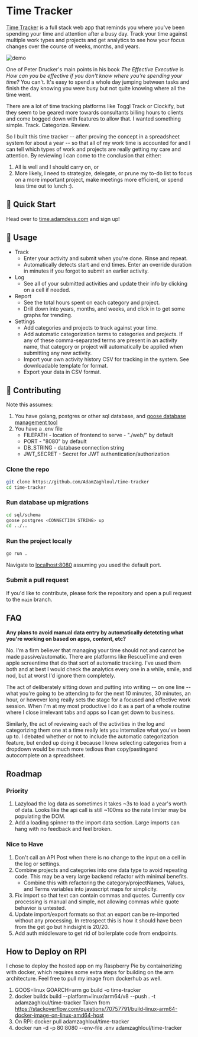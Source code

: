 # Time Tracker
[Time Tracker](https://time.adamdevs.com) is a full stack web app that reminds you where you've been spending your time and attention after a busy day. Track your time against multiple work types and projects and get analytics to see how your focus changes over the course of weeks, months, and years.

![demo](./web/images/demo.gif)

One of Peter Drucker's main points in his book *The Effective Executive* is *How can you be effective if you don't know where you're spending your time?* You can't. It's easy to spend a whole day jumping between tasks and finish the day knowing you were busy but not quite knowing where all the time went.


There are a lot of time tracking platforms like Toggl Track or Clockify, but they seem to be geared more towards consultants billing hours to clients and come bogged down with features to allow that. I wanted something simple. Track. Categorize. Review.


So I built this time tracker -- after proving the concept in a spreadsheet system for about a year -- so that all of my work time is accounted for and I can tell which types of work and projects are really getting my care and attention. By reviewing I can come to the conclusion that either:

1. All is well and I should carry on, or
2. More likely, I need to strategize, delegate, or prune my to-do list to focus on a more important project, make meetings more efficient, or spend less time out to lunch :).

## 🚀 Quick Start

Head over to [time.adamdevs.com](https://time.adamdevs.com) and sign up!

## 📖 Usage

* Track
    * Enter your activity and submit when you're done. Rinse and repeat.
    * Automatically detects start and end times. Enter an override duration in minutes if you forgot to submit an earlier activity.
* Log
    * See all of your submitted activities and update their info by clicking on a cell if needed.
* Report
    * See the total hours spent on each category and project.
    * Drill down into years, months, and weeks, and click in to get some graphs for trending.
* Settings
    * Add categories and projects to track against your time.
    * Add automatic categorization terms to categories and projects. If any of these comma-separated terms are present in an activity name, that category or project will automatically be applied when submitting any new activity.
    * Import your own activity history CSV for tracking in the system. See downloadable template for format.
    * Export your data in CSV format.

## 🤝 Contributing

Note this assumes:
1. You have golang, postgres or other sql database, and [goose database management tool](https://github.com/pressly/goose)
2. You have a .env file
    * FILEPATH - location of frontend to serve - "./web/" by default
    * PORT - "8080" by default
    * DB_STRING - database connection string
    * JWT_SECRET - Secret for JWT authentication/authorization

### Clone the repo

```bash
git clone https://github.com/AdamZaghloul/time-tracker
cd time-tracker
```

### Run database up migrations

```bash
cd sql/schema
goose postgres <CONNECTION STRING> up
cd ../..
```

### Run the project locally

```bash
go run .
```
Navigate to [localhost:8080](localhost:8080) assuming you used the default port.

### Submit a pull request

If you'd like to contribute, please fork the repository and open a pull request to the `main` branch.

## FAQ

**Any plans to avoid manual data entry by automatically detetcting what you're working on based on apps, content, etc?**

No. I'm a firm believer that managing your time should not and cannot be made passive/automatic. There are platforms like RescueTime and even apple screentime that do that sort of automatic tracking. I've used them both and at best I would check the analytics every one in a while, smile, and nod, but at worst I'd ignore them completely.


The act of deliberately sitting down and putting into writing -- on one line -- what you're going to be attending to for the next 10 minutes, 30 minutes, an hour, or however long really sets the stage for a focused and effective work session. When I'm at my most productive I do it as a part of a whole routine where I close irrelevant tabs and apps so I can get down to business.


Similarly, the act of reviewing each of the activities in the log and categorizing them one at a time really lets you internalize what you've been up to. I debated whether or not to include the automatic categorization feature, but ended up doing it because I knew selecting categories from a dropdown would be much more tedious than copy/pastingand autocomplete on a spreadsheet.

## Roadmap

### Priority
1. Lazyload the log data as sometimes it takes ~3s to load a year's worth of data. Looks like the api call is still ~100ms so the rate limiter may be populating the DOM.
2. Add a loading spinner to the import data section. Large imports can hang with no feedback and feel broken.

### Nice to Have
1. Don't call an API Post when there is no change to the input on a cell in the log or settings.
2. Combine projects and categories into one data type to avoid repeating code. This may be a very large backend refactor with minimal benefits.
    - Combine this with refactoring the category/projectNames, Values, and Terms variables into javascript maps for simplicity.
3. Fix import so that text can contain commas and quotes. Currently csv processing is manual and simple, not allowing commas while quote behavior is untested.
4. Update import/export formats so that an export can be re-imported without any processing. In retrospect this is how it should have been from the get go but hindsight is 20/20.
5. Add auth middleware to get rid of boilerplate code from endpoints.

## How to Deploy on RPI
I chose to deploy the hosted app on my Raspberry Pie by containerizing with docker, which requires some extra steps for building on the arm architecture. Feel free to pull my image from dockerhub as well. 

1. GOOS=linux GOARCH=arm go build -o time-tracker
2. docker buildx build --platform=linux/arm64/v8 --push . -t adamzaghloul/time-tracker
    Taken from https://stackoverflow.com/questions/70757791/build-linux-arm64-docker-image-on-linux-amd64-host
3. On RPI: docker pull adamzaghloul/time-tracker
4. docker run -d -p 80:8080 --env-file .env adamzaghloul/time-tracker
